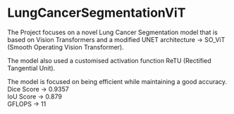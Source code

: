 # LungCancerSegmentationViT

The Project focuses on a novel Lung Cancer Segmentation model that is based on Vision Transformers and a modified UNET architecture -> SO_ViT (Smooth Operating Vision Transformer). <br>

The model also used a customised activation function ReTU (Rectified Tangential Unit). <br>

The model is focused on being efficient while maintaining a good accuracy.<br>
Dice Score -> 0.9357 <br>
IoU Score -> 0.879 <br>
GFLOPS -> 11
